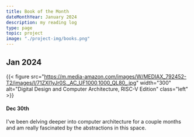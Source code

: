 ```yaml
---
title: Book of the Month
dateMonthYear: January 2024
description: my reading log
type: page
topic: project
image: "./project-img/books.png"
---
```


## Jan 2024
{{< figure src="https://m.media-amazon.com/images/W/MEDIAX_792452-T2/images/I/71ZXI1yJr0S._AC_UF1000,1000_QL80_.jpg" width="300" alt="Digital Design and Computer Architecture, RISC-V Edition" class="left" >}}

#### Dec 30th
I've been delving deeper into computer architecture for a couple months and am really fascinated by the abstractions in this space.
